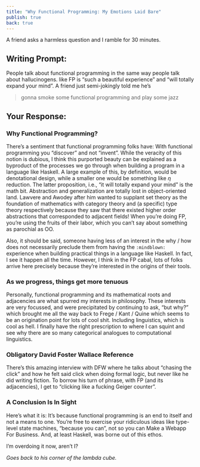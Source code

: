 ```yaml
---
title: "Why Functional Programming: My Emotions Laid Bare"
publish: true
back: true
---
```


A friend asks a harmless question and I ramble for 30 minutes.

## Writing Prompt:
People talk about functional programming in the same way people talk
about hallucinogens. like FP is “such a beautiful experience” and
“will totally expand your mind”. A friend just semi-jokingly told me
he’s

> gonna smoke some functional programming and play some jazz

## Your Response:

### Why Functional Programming?
There’s a sentiment that functional programming folks have: With
functional programming you “discover” and not “invent”. While the
veracity of this notion is dubious, I think this purported beauty can
be explained as a byproduct of the processes we go through when
building a program in a language like Haskell. A large example of
this, by definition, would be denotational design, while a smaller one
would be something like $\eta$ reduction. The latter proposition,
i.e., “it will totally expand your mind” is the math bit. Abstraction
and generalization are totally lost in object-oriented land. Lawvere
and Awodey after him wanted to supplant set theory as the foundation
of mathematics with category theory and (a specific) type theory
respectively because they saw that there existed higher order
abstractions that corresponded to adjacent fields! When you’re doing
FP, you’re using the fruits of their labor, which you can’t say about
something as parochial as OO.

Also, it should be said, someone having less of an interest in the why
/ how does not necessarily preclude them from having the `:mindblown:`
experience when building practical things in a language like
Haskell. In fact, I see it happen all the time. However, I think in
the FP cabal, lots of folks arrive here precisely because they’re
interested in the origins of their tools.

### As we progress, things get more tenuous
Personally, functional programming and its mathematical roots and
adjacencies are what spurred my interests in philosophy. These
interests are very focussed, and were precipitated by continuing to
ask, “but why?” which brought me all the way back to Frege / Kant /
Quine which seems to be an origination point for lots of cool
shit. Including linguistics, which is cool as hell. I finally have the
right prescription to where I can squint and see why there are so many
categorical analogues to computational linguistics.

### Obligatory David Foster Wallace Reference
There’s this amazing interview with DFW where he talks about “chasing
the click” and how he felt said click when doing formal logic, but
never like he did writing fiction. To borrow his turn of phrase, with
FP (and its adjacencies), I get to “clicking like a fucking Geiger
counter”.

### A Conclusion Is In Sight
Here’s what it is: It’s because functional programming is an end to
itself and not a means to one. You’re free to exercise your ridiculous
ideas like type-level state machines, “because you can”, not so you
can Make a Webapp For Business. And, at least Haskell, was borne out
of this ethos.

I’m overdoing it now, aren’t I?

_Goes back to his corner of the lambda cube._
